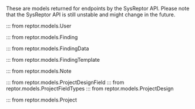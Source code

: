 These are models returned for endpoints by the SysReptor API.
Please note that the SysReptor API is still unstable and might change in the future.

::: from reptor.models.User

::: from reptor.models.Finding

::: from reptor.models.FindingData

::: from reptor.models.FindingTemplate

::: from reptor.models.Note

::: from reptor.models.ProjectDesignField
::: from reptor.models.ProjectFieldTypes
::: from reptor.models.ProjectDesign

::: from reptor.models.Project
